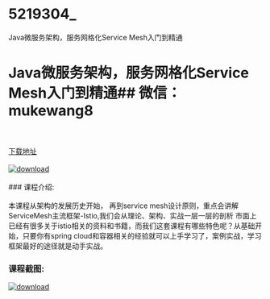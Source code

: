 # 5219304_
Java微服务架构，服务网格化Service Mesh入门到精通
# Java微服务架构，服务网格化Service Mesh入门到精通## 微信：mukewang8
<br/></br>[下载地址](http://www.36tz.cn/article/5219304 "下载地址")
<br/></br>[![download](http://36tz.cn/muke_img/2021_04_1-3.png "下载地址")](http://www.36tz.cn/article/5219304 "下载地址")
<br/></br>### 课程介绍:<br/></br>本课程从架构的发展历史开始， 再到service mesh设计原则，重点会讲解ServiceMesh主流框架-Istio,我们会从理论、架构、实战一层一层的剖析
市面上已经有很多关于istio相关的资料和书籍，而我们这套课程有哪些特色呢？从基础开始，只要你有spring cloud和容器相关的经验就可以上手学习了，案例实战，学习框架最好的途径就是动手实战。

### 课程截图:
[![download](http://36tz.cn/muke_img/2021_04_2-2.png "下载地址")](http://www.36tz.cn/article/5219304 "下载地址")
